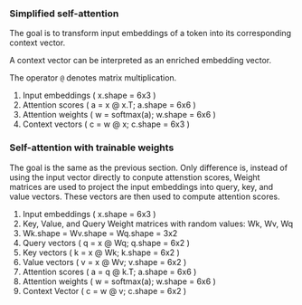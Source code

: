 ### Simplified self-attention

The goal is to transform input embeddings of a token into its corresponding
context vector.

A context vector can be interpreted as an enriched embedding
vector.

The operator `@` denotes matrix multiplication.

1. Input embeddings ( x.shape = 6x3 )
2. Attention scores ( a = x @ x.T; a.shape = 6x6 )
3. Attention weights ( w = softmax(a); w.shape = 6x6 )
4. Context vectors ( c = w @ x; c.shape = 6x3 )

### Self-attention with trainable weights

The goal is the same as the previous section. Only difference is, instead of
using the input vector directly to conpute attenstion scores, Weight matrices
are used to project the input embeddings into query, key, and value vectors. 
These vectors are then used to compute attention scores.

1. Input embeddings ( x.shape = 6x3 )
2. Key, Value, and Query Weight matrices with random values: Wk, Wv, Wq
3. Wk.shape = Wv.shape = Wq.shape = 3x2
4. Query vectors ( q = x @ Wq; q.shape = 6x2 )
5. Key vectors ( k = x @ Wk; k.shape = 6x2 )
6. Value vectors ( v = x @ Wv; v.shape = 6x2 )
7. Attention scores ( a = q @ k.T; a.shape = 6x6 )
8. Attention weights ( w = softmax(a); w.shape = 6x6 )
9. Context Vector ( c = w @ v; c.shape = 6x2 )
